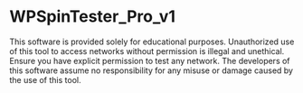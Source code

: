 # WPSpinTester_Pro_v1
This software is provided solely for educational purposes. Unauthorized use of this tool to access networks without permission is illegal and unethical. Ensure you have explicit permission to test any network. The developers of this software assume no responsibility for any misuse or damage caused by the use of this tool.
